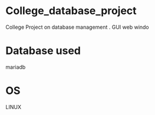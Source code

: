 # College_database_project
College Project on database management . GUI web windo

# Database used 
mariadb 

# OS 
LINUX